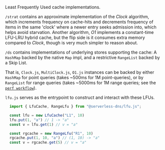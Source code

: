 Least Frequently Used cache implementations.

`/strat` contains an approximate implementation of the _Clock_ algorithm, which increments
frequency on cache-hits and decrements frequency of items in the same 'clock' where a newer
entry seeks admission into, which helps avoid starvation. Another algorithm, _O1_ implements
a constant-time LFU-LRU hybrid cache, but the flip side is it consumes extra memory compared
to _Clock_, though is very much simpler to reason about.

`/ds` contains implementations of underlying stores supporting the cache: A `HashMap` backed
by the native `Map` impl, and a restrictive `RangeList` backed by a Skip List.

That is, `Clock.js`, `MultiClock.js`, `O1.js` instances can be backed by either `HashMap`
for point queries (takes ~500ms for 1M point-queries), or by `RangeList` for range queries
(takes ~5000ms for 1M range queries; see the [`perf workflow`](https://github.com/serverless-dns/lfu-cache/actions/workflows/perf.yml)).

`lfu.js` serves as the entrypoint to construct and interact with these LFUs.

```js
  import { LfuCache, RangeLfu } from "@serverless-dns/lfu.js";

  const lfu = new LfuCache("L1", 10)
  lfu.put(1, "a") // 1 -> "a"
  const v = lfu.get(1) // v = "a"

  const rgcache = new RangeLfu("R1", 10)
  rgcache.put(1, 10, "a") // (1, 10) -> "a"
  const v = rgcache.get(5) // v = "a"
````
